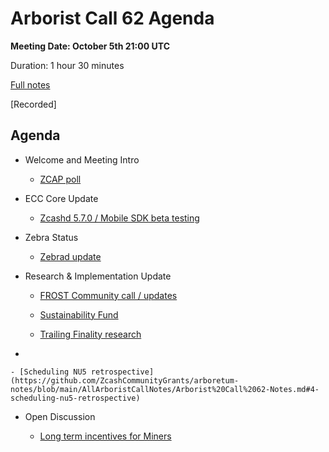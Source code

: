 # Arborist Call 62 Agenda

**Meeting Date: October 5th 21:00 UTC**

Duration: 1 hour 30 minutes

[Full notes](https://github.com/ZcashCommunityGrants/arboretum-notes/blob/main/AllArboristCallNotes/Arborist%20Call%2062-Notes.md)

[Recorded]


## Agenda


+ Welcome and Meeting Intro

     - [ZCAP poll](https://github.com/ZcashCommunityGrants/arboretum-notes/blob/main/AllArboristCallNotes/Arborist%20Call%2062-Notes.md#0-welcome-and-meeting-intro---zcap-poll)


+ ECC Core Update 

     - [Zcashd 5.7.0 / Mobile SDK beta testing](https://github.com/ZcashCommunityGrants/arboretum-notes/blob/main/AllArboristCallNotes/Arborist%20Call%2062-Notes.md#1-ecc-update---zcashd-570--mobile-sdk-beta-testing)


+ Zebra Status 

     - [Zebrad update](https://github.com/ZcashCommunityGrants/arboretum-notes/blob/main/AllArboristCallNotes/Arborist%20Call%2062-Notes.md#2-zebrad-status---zebrad-updates)


+ Research & Implementation Update 
 
     - [FROST Community call / updates](https://github.com/ZcashCommunityGrants/arboretum-notes/blob/main/AllArboristCallNotes/Arborist%20Call%2062-Notes.md#3-research--implementation-updates-i-frost-community-call--updates)
     
     - [Sustainability Fund](https://github.com/ZcashCommunityGrants/arboretum-notes/blob/main/AllArboristCallNotes/Arborist%20Call%2062-Notes.md#3-research--implementation-updates-ii-sustainability-fund)

     - [Trailing Finality research](https://github.com/ZcashCommunityGrants/arboretum-notes/blob/main/AllArboristCallNotes/Arborist%20Call%2062-Notes.md#3-research--implementation-updates-iii-trailing-finality) 


+ 
    
    - [Scheduling NU5 retrospective](https://github.com/ZcashCommunityGrants/arboretum-notes/blob/main/AllArboristCallNotes/Arborist%20Call%2062-Notes.md#4-scheduling-nu5-retrospective)


+ Open Discussion

     - [Long term incentives for Miners](https://github.com/ZcashCommunityGrants/arboretum-notes/blob/main/AllArboristCallNotes/Arborist%20Call%2062-Notes.md#4-open-discussion---long-term-incentives-for-miners)

